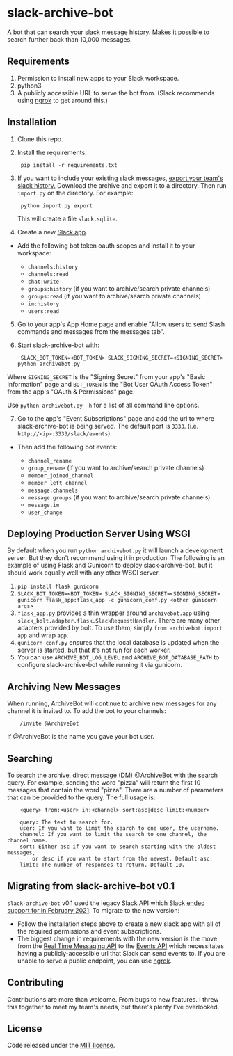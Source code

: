 # slack-archive-bot

A bot that can search your slack message history.  Makes it possible to search
further back than 10,000 messages.

## Requirements

1. Permission to install new apps to your Slack workspace.
2. python3
3. A publicly accessible URL to serve the bot from. (Slack recommends using [ngrok](https://ngrok.com/) to get around this.)

## Installation

1. Clone this repo.
2. Install the requirements:

        pip install -r requirements.txt

3. If you want to include your existing slack messages, [export your team's slack history.](https://get.slack.help/hc/en-us/articles/201658943-Export-your-team-s-Slack-history)
Download the archive and export it to a directory. Then run `import.py`
on the directory.  For example:

        python import.py export

    This will create a file `slack.sqlite`.
    
4. Create a new [Slack app](https://api.slack.com/start/overview).

- Add the following bot token oauth scopes and install it to your workspace:

  - `channels:history`
  - `channels:read`
  - `chat:write`
  - `groups:history` (if you want to archive/search private channels)
  - `groups:read` (if you want to archive/search private channels)
  - `im:history`
  - `users:read`

5. Go to your app's App Home page and enable "Allow users to send Slash commands and messages from the messages tab".

6. Start slack-archive-bot with:

        SLACK_BOT_TOKEN=<BOT_TOKEN> SLACK_SIGNING_SECRET=<SIGNING_SECRET> python archivebot.py

Where `SIGNING_SECRET` is the "Signing Secret" from your app's "Basic Information" page and `BOT_TOKEN` is the
"Bot User OAuth Access Token" from the app's "OAuth & Permissions" page.

Use `python archivebot.py -h` for a list of all command line options.

7. Go to the app's "Event Subscriptions" page and add the url to where slack-archive-bot is being served. The default port is `3333`. (i.e. `http://<ip>:3333/slack/events`)

- Then add the following bot events:

  - `channel_rename`
  - `group_rename` (if you want to archive/search private channels)
  - `member_joined_channel`
  - `member_left_channel`
  - `message.channels`
  - `message.groups` (if you want to archive/search private channels)
  - `message.im`
  - `user_change`

## Deploying Production Server Using WSGI

By default when you run `python archivebot.py` it will launch a development server. But they don't recommend using it in production. The following is an example of using
Flask and Gunicorn to deploy slack-archive-bot, but it should work equally well with any other WSGI server. 

1. `pip install flask gunicorn`
2. `SLACK_BOT_TOKEN=<BOT_TOKEN> SLACK_SIGNING_SECRET=<SIGNING_SECRET> gunicorn flask_app:flask_app -c gunicorn_conf.py <other gunicorn args>`
3. `flask_app.py` provides a thin wrapper around `archivebot.app` using `slack_bolt.adapter.flask.SlackRequestHandler`. There are many other adapters provided by bolt. To use them, simply `from archivebot import app` and wrap `app`.
4. `gunicorn_conf.py` ensures that the local database is updated when the server is started, but that it's not run for each worker.
5. You can use `ARCHIVE_BOT_LOG_LEVEL` and `ARCHIVE_BOT_DATABASE_PATH` to configure slack-archive-bot while running it via gunicorn. 

## Archiving New Messages

When running, ArchiveBot will continue to archive new messages for any channel it
is invited to.  To add the bot to your channels:

        /invite @ArchiveBot

If @ArchiveBot is the name you gave your bot user.

## Searching

To search the archive, direct message (DM) @ArchiveBot with the search query.
For example, sending the word "pizza" will return the first 10 messages that
contain the word "pizza".  There are a number of parameters that can be provided
to the query.  The full usage is:

        <query> from:<user> in:<channel> sort:asc|desc limit:<number>

        query: The text to search for.
        user: If you want to limit the search to one user, the username.
        channel: If you want to limit the search to one channel, the channel name.
        sort: Either asc if you want to search starting with the oldest messages,
            or desc if you want to start from the newest. Default asc.
        limit: The number of responses to return. Default 10.


## Migrating from slack-archive-bot v0.1

`slack-archive-bot` v0.1 used the legacy Slack API which Slack [ended support for in February 2021](https://api.slack.com/changelog/2020-01-deprecating-antecedents-to-the-conversations-api). To migrate to the new version:

- Follow the installation steps above to create a new slack app with all of the required permissions and event subscriptions.
- The biggest change in requirements with the new version is the move from the [Real Time Messaging API](https://api.slack.com/rtm) to the [Events API](https://api.slack.com/apis/connections/events-api) which necessitates having a publicly-accessible url that Slack can send events to. If you are unable to serve a public endpoint, you can use [ngrok](https://ngrok.com/).

## Contributing

Contributions are more than welcome.  From bugs to new features. I threw this
together to meet my team's needs, but there's plenty I've overlooked.

## License

Code released under the [MIT license](LICENSE).

